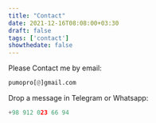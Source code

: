 ```yaml
---
title: "Contact"
date: 2021-12-16T08:08:00+03:30
draft: false
tags: ['contact']
showthedate: false
---
```


Please Contact me by email:

```python
pumopro[@]gmail.com
```

Drop a message in Telegram or Whatsapp:

```python
+98 912 023 66 94 
```
